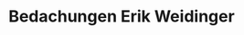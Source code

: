 ---
title: "Bedachungen Erik Weidinger"
url: /landsberg/bedachungen-erik-weidinger/
shop: Basteln
---